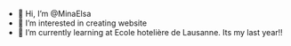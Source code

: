- 👋 Hi, I’m @MinaElsa
- 👀 I’m interested in creating website 
- 🌱 I’m currently learning at Ecole hotelière de Lausanne. Its my last year!! 

<!---
MinaElsa/MinaElsa is a ✨ special ✨ repository because its `README.md` (this file) appears on your GitHub profile.
You can click the Preview link to take a look at your changes.
--->
